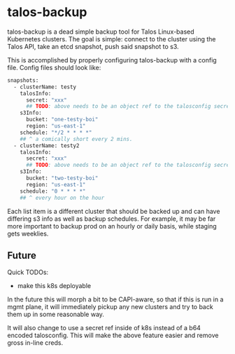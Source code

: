 # talos-backup

talos-backup is a dead simple backup tool for Talos Linux-based Kubernetes clusters.
The goal is simple: connect to the cluster using the Talos API, take an etcd snapshot, push said snapshot to s3.

This is accomplished by properly configuring talos-backup with a config file.
Config files should look like:

```bash
snapshots:
  - clusterName: testy
    talosInfo:
      secret: "xxx"
      ## TODO: above needs to be an object ref to the talosconfig secret. currently just a b64 string
    s3Info:
      bucket: "one-testy-boi"
      region: "us-east-1"
    schedule: "*/2 * * * *"
    ## ^ a comically short every 2 mins.
  - clusterName: testy2
    talosInfo:
      secret: "xxx"
      ## TODO: above needs to be an object ref to the talosconfig secret. currently just a b64 string
    s3Info:
      bucket: "two-testy-boi"
      region: "us-east-1"
    schedule: "0 * * * *"
    ## ^ every hour on the hour
```

Each list item is a different cluster that should be backed up and can have differing s3 info as well as backup schedules.
For example, it may be far more important to backup prod on an hourly or daily basis, while staging gets weeklies.

## Future

Quick TODOs:

- make this k8s deployable

In the future this will morph a bit to be CAPI-aware, so that if this is run in a mgmt plane, it will immediately pickup any new clusters and try to back them up in some reasonable way.

It will also change to use a secret ref inside of k8s instead of a b64 encoded talosconfig.
This will make the above feature easier and remove gross in-line creds.
